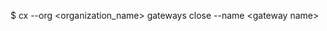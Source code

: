 <!-- post: gateway_usage -->


$ cx --org &lt;organization_name&gt; gateways close --name &lt;gateway name&gt;
